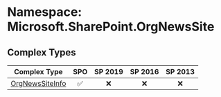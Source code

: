 # Namespace: Microsoft.SharePoint.OrgNewsSite

## Complex Types

Complex Type | SPO | SP 2019 | SP 2016 | SP 2013
----------|:---:|:-------:|:-------:|:-------:
[OrgNewsSiteInfo](./ComplexTypes/OrgNewsSiteInfo.md) | ✅ | ❌ | ❌ | ❌
